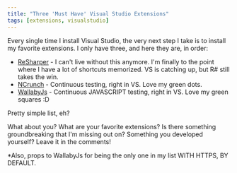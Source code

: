 ```yaml
---
title: "Three 'Must Have' Visual Studio Extensions"
tags: [extensions, visualstudio]
---
```


Every single time I install Visual Studio, the very next step I take is to install my favorite extensions. I only have three, and here they are, in order:

* [ReSharper](http://www.jetbrains.com/resharper/) - I can't live without this anymore. I'm finally to the point where I have a lot of shortcuts memorized. VS is catching up, but R# still takes the win.
* [NCrunch](http://www.ncrunch.net/) - Continuous testing, right in VS. Love my green dots.
* [WallabyJs](https://wallabyjs.com/) - Continuous JAVASCRIPT testing, right in VS. Love my green squares :D

Pretty simple list, eh?

What about you? What are your favorite extensions? Is there something groundbreaking that I'm missing out on? Something you developed yourself? Leave it in the comments!

*Also, props to WallabyJs for being the only one in my list WITH HTTPS, BY DEFAULT.

